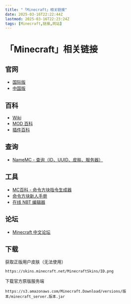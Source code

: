 ```yaml
---
title: "「Minecraft」相关链接"
date: 2025-03-16T22:22:44Z
lastmod: 2025-03-16T22:23:24Z
tags: [Minecraft,链接,网站]
---
```


# 「Minecraft」相关链接

## 官网

- [国际版](https://minecraft.net/)
- [中国版](https://mc.163.com/)

## 百科

- [Wiki](https://minecraft-zh.gamepedia.com/)
- [MOD 百科](https://www.mcmod.cn/)
- [插件百科](https://mineplugin.org/)

## 查询

- [NameMC - 查询（ID、UUID、皮肤、服务器）](https://namemc.com/)

## 工具

- [MC百科 - 命令方块指令生成器](https://www.mcmod.cn/tools/cbcreator)
- [命令方块新人手册](https://commandtutorials.neocities.org/)
- [在线 NBT 编辑器](https://irath96.github.io/webNBT/)

## 论坛

- [Minecraft 中文论坛](https://www.mcbbs.net/forum.php)

## 下载

获取正版用户皮肤（无法使用）

```plaintext
https://skins.minecraft.net/MinecraftSkins/ID.png
```

下载官方原版服务端

```text
https://s3.amazonaws.com/Minecraft.Download/versions/版本/minecraft_server.版本.jar
```

‍
